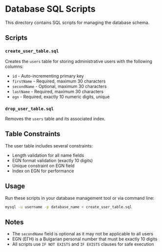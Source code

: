 # Database SQL Scripts

This directory contains SQL scripts for managing the database schema.

## Scripts

### `create_user_table.sql`
Creates the `users` table for storing administrative users with the following columns:
- `id` - Auto-incrementing primary key
- `firstName` - Required, maximum 30 characters
- `secondName` - Optional, maximum 30 characters  
- `lastName` - Required, maximum 30 characters
- `egn` - Required, exactly 10 numeric digits, unique

### `drop_user_table.sql`
Removes the `users` table and its associated index.

## Table Constraints

The user table includes several constraints:
- Length validation for all name fields
- EGN format validation (exactly 10 digits)
- Unique constraint on EGN field
- Index on EGN for performance

## Usage

Run these scripts in your database management tool or via command line:
```bash
mysql -u username -p database_name < create_user_table.sql
```

## Notes

- The `secondName` field is optional as it may not be applicable to all users
- EGN (ЕГН) is a Bulgarian personal number that must be exactly 10 digits
- All scripts use `IF NOT EXISTS` and `IF EXISTS` clauses for safe execution
